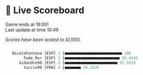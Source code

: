 # 🚩 Live Scoreboard
Game ends at 19:00!      
Last update at time 10:49      

*Scores have been scaled to [0,100].*    
```R

   NicoleFontana [ESP] 1 ┤■■■■■■■■■■■■■■■■■■■■■■■■■ 100   
        Fede_Mor [ESP] 2 ┤■■■■■■■■■■■■■■■■■■■■■■■■ 95.4142  
      kidandre98 [ESP] 3 ┤■■■■■■■■■■■■■■■■■■■■■■■ 92.9129  
        tuccio99 [FRA] 4 ┤■■■■■■■ 28.2535                 

```
